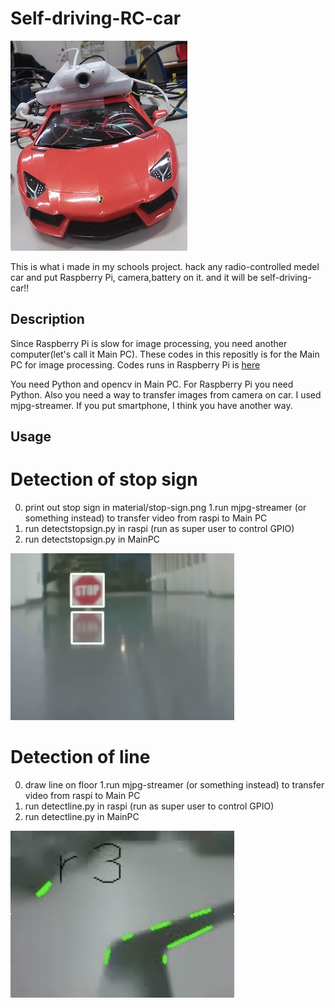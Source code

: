 Self-driving-RC-car
===================
![picture of car](./readme/pic1.jpg)


  This is what i made in my schools project.
  hack any radio-controlled medel car and put Raspberry Pi, camera,battery on it.
and it will be self-driving-car!!

## Description

  Since Raspberry Pi is slow for image processing, you need another computer(let's call it Main PC).
  These codes in this repositly is for the Main PC for image processing.
  Codes runs in Raspberry Pi is [here](https://github.com/TenninYan/Self-driving-RC-car-raspi.git)

  You need Python and opencv in Main PC. For Raspberry Pi you need Python. Also you need a way to transfer images from camera on car. I used mjpg-streamer. If you put smartphone, I think you have another way.


## Usage

# Detection of stop sign

0. print out stop sign in material/stop-sign.png
1.run mjpg-streamer (or something instead) to transfer video from raspi to Main PC
2. run detectstopsign.py in raspi (run as super user to control GPIO)
3. run detectstopsign.py in MainPC

![detect stop sign](./readme/pic2.png)


# Detection of line

0. draw line on floor
1.run mjpg-streamer (or something instead) to transfer video from raspi to Main PC
2. run detectline.py in raspi (run as super user to control GPIO)
3. run detectline.py in MainPC

![detect line](./readme/pic3.png)


